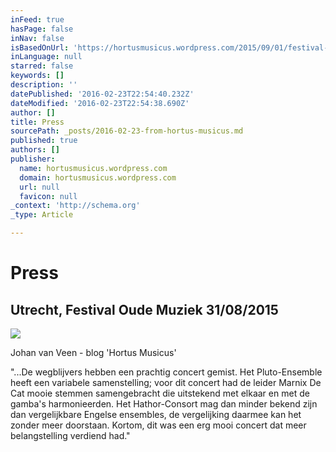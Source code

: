 ```yaml
---
inFeed: true
hasPage: false
inNav: false
isBasedOnUrl: 'https://hortusmusicus.wordpress.com/2015/09/01/festival-oude-muziek-utrecht-2015-maandag-31-augustus/'
inLanguage: null
starred: false
keywords: []
description: ''
datePublished: '2016-02-23T22:54:40.232Z'
dateModified: '2016-02-23T22:54:38.690Z'
author: []
title: Press
sourcePath: _posts/2016-02-23-from-hortus-musicus.md
published: true
authors: []
publisher:
  name: hortusmusicus.wordpress.com
  domain: hortusmusicus.wordpress.com
  url: null
  favicon: null
_context: 'http://schema.org'
_type: Article

---
```

# Press

## Utrecht, Festival Oude Muziek 31/08/2015
![](https://s3-us-west-2.amazonaws.com/the-grid-img/p/18c8de48c8f2dd872f9b7623dade702a52a7173b.jpg)

Johan van Veen - blog    'Hortus Musicus'

"...De wegblijvers hebben een prachtig concert gemist. Het Pluto-Ensemble heeft een variabele samenstelling; voor dit concert had de leider Marnix De Cat mooie stemmen samengebracht die uitstekend met elkaar en met de gamba's harmonieerden. Het Hathor-Consort mag dan minder bekend zijn dan vergelijkbare Engelse ensembles, de vergelijking daarmee kan het zonder meer doorstaan. Kortom, dit was een erg mooi concert dat meer belangstelling verdiend had."